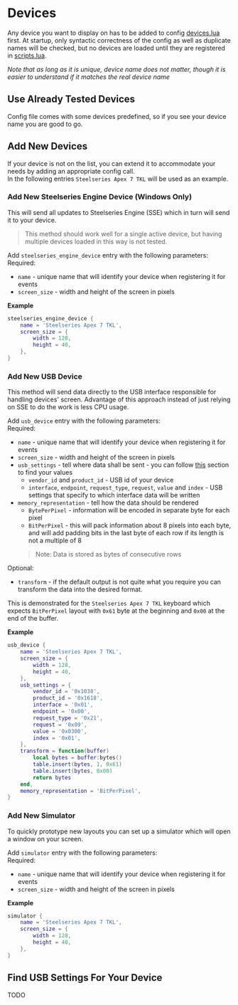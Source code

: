 # Devices

Any device you want to display on has to be added to config [devices.lua](../config/devices.lua) first.
At startup, only syntactic correctness of the config as well as duplicate names will be checked,
but no devices are loaded until they are registered in [scripts.lua](../config/scripts.lua).

_Note that as long as it is unique, device name does not matter, though it is easier to understand if it matches the
real device name_

## Use Already Tested Devices

Config file comes with some devices predefined, so if you see your device name you are good to go.

## Add New Devices

If your device is not on the list, you can extend it to accommodate your needs by adding an appropriate config call.  
In the following entries `Steelseries Apex 7 TKL` will be used as an example.

### Add New Steelseries Engine Device (Windows Only)

This will send all updates to Steelseries Engine (SSE) which in turn will send it to your device.

> This method should work well for a single active device, but having multiple devices loaded in this way is not tested.

Add `steelseries_engine_device` entry with the following parameters:
Required:

- `name` - unique name that will identify your device when registering it for events
- `screen_size` - width and height of the screen in pixels

**Example**

```lua
steelseries_engine_device {
    name = 'Steelseries Apex 7 TKL',
    screen_size = {
        width = 128,
        height = 40,
    },
}
```

### Add New USB Device

This method will send data directly to the USB interface responsible for handling devices' screen.
Advantage of this approach instead of just relying on SSE to do the work is less CPU usage.

Add `usb_device` entry with the following parameters:  
Required:

- `name` - unique name that will identify your device when registering it for events
- `screen_size` - width and height of the screen in pixels
- `usb_settings` - tell where data shall be sent - you can follow [this](#find-usb-settings-for-your-device) section to
  find your values
    - `vendor_id` and `product_id` - USB id of your device
    - `interface`, `endpoint`, `request_type`, `request`, `value` and `index` - USB settings that specify to which
      interface data will be written
- `memory_representation` - tell how the data should be rendered
    - `BytePerPixel` - information will be encoded in separate byte for each pixel
    - `BitPerPixel` - this will pack information about 8 pixels into each byte, and will add padding bits in the last
      byte of each row if its length is not a multiple of 8
  > Note: Data is stored as bytes of consecutive rows

Optional:

- `transform` - if the default output is not quite what you require you can transform the data into the desired format.

This is demonstrated for the `Steelseries Apex 7 TKL` keyboard which expects `BitPerPixel` layout with `0x61` byte at
the beginning and `0x00` at the end of the buffer.

**Example**

```lua
usb_device {
    name = 'Steelseries Apex 7 TKL',
    screen_size = {
        width = 128,
        height = 40,
    },
    usb_settings = {
        vendor_id = '0x1038',
        product_id = '0x1618',
        interface = '0x01',
        endpoint = '0x00',
        request_type = '0x21',
        request = '0x09',
        value = '0x0300',
        index = '0x01',
    },
    transform = function(buffer)
        local bytes = buffer:bytes()
        table.insert(bytes, 1, 0x61)
        table.insert(bytes, 0x00)
        return bytes
    end,
    memory_representation = 'BitPerPixel',
}
```

### Add New Simulator

To quickly prototype new layouts you can set up a simulator which will open a window on your screen.

Add `simulator` entry with the following parameters:  
Required:

- `name` - unique name that will identify your device when registering it for events
- `screen_size` - width and height of the screen in pixels

**Example**

```lua
simulator {
    name = 'Steelseries Apex 7 TKL',
    screen_size = {
        width = 128,
        height = 40,
    },
}
```

## Find USB Settings For Your Device

TODO